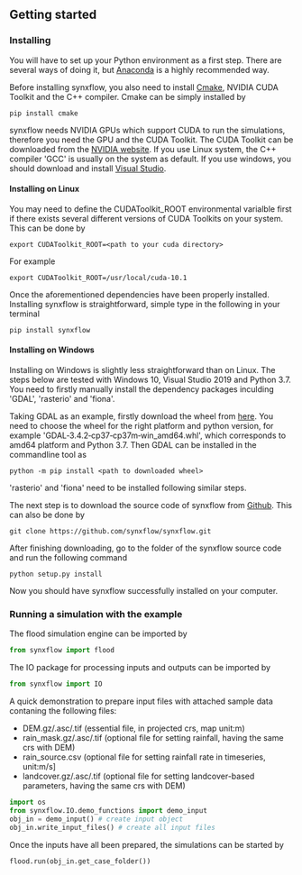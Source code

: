## Getting started

### Installing

You will have to set up your Python environment as a first step. There are several ways of doing it, but [Anaconda](https://www.anaconda.com/products/distribution) is a highly recommended way. 

Before installing synxflow, you also need to install [Cmake](https://cmake.org/download/), NVIDIA CUDA Toolkit and the C++ compiler. Cmake can be simply installed by

```shell
pip install cmake
```

synxflow needs NVIDIA GPUs which support CUDA to run the simulations, therefore you need the GPU and the CUDA Toolkit. The CUDA Toolkit can be downloaded from the [NVIDIA website](https://developer.nvidia.com/cuda-downloads). If you use Linux system, the C++ compiler 'GCC' is usually on the system as default. If you use windows, you should download and install [Visual Studio](https://visualstudio.microsoft.com/vs/).

#### Installing on Linux

You may need to define the CUDAToolkit_ROOT environmental varialble first if there exists several different versions of CUDA Toolkits on your system. This can be done by

```shell
export CUDAToolkit_ROOT=<path to your cuda directory>
```
For example

```shell
export CUDAToolkit_ROOT=/usr/local/cuda-10.1
```

Once the aforementioned dependencies have been properly installed. Installing synxflow is straightforward, simple type in the following in your terminal

```shell
pip install synxflow
```

#### Installing on Windows

Installing on Windows is slightly less straightforward than on Linux. The steps below are tested with Windows 10, Visual Studio 2019 and Python 3.7. You need to firstly manually install the dependency packages inculding 'GDAL', 'rasterio' and 'fiona'. 

Taking GDAL as an example, firstly download the wheel from [here](https://www.lfd.uci.edu/~gohlke/pythonlibs/). You need to choose the wheel for the right platform and python version, for example 'GDAL‑3.4.2‑cp37‑cp37m‑win_amd64.whl', which corresponds to amd64 platform and Python 3.7. Then GDAL can be installed in the commandline tool as

```shell
python -m pip install <path to downloaded wheel>
```

'rasterio' and 'fiona' need to be installed following similar steps.

The next step is to download the source code of synxflow from [Github](https://github.com/synxflow/synxflow). This can also be done by

```shell
git clone https://github.com/synxflow/synxflow.git
```

After finishing downloading, go to the folder of the synxflow source code and run the following command

```shell
python setup.py install
```
Now you should have synxflow successfully installed on your computer.

### Running a simulation with the example

The flood simulation engine can be imported by

```python
from synxflow import flood
```

The IO package for processing inputs and outputs can be imported by

```python
from synxflow import IO
```
A quick demonstration to prepare input files with attached sample data contaning the following files:
- DEM.gz/.asc/.tif (essential file, in projected crs, map unit:m)
- rain_mask.gz/.asc/.tif (optional file for setting rainfall, having the same crs with DEM)
- rain_source.csv (optional file for setting rainfall rate in timeseries, unit:m/s]
- landcover.gz/.asc/.tif (optional file for setting landcover-based parameters, having the same crs with DEM)

```python
import os
from synxflow.IO.demo_functions import demo_input
obj_in = demo_input() # create input object
obj_in.write_input_files() # create all input files
```

Once the inputs have all been prepared, the simulations can be started by


```python
flood.run(obj_in.get_case_folder())
```
